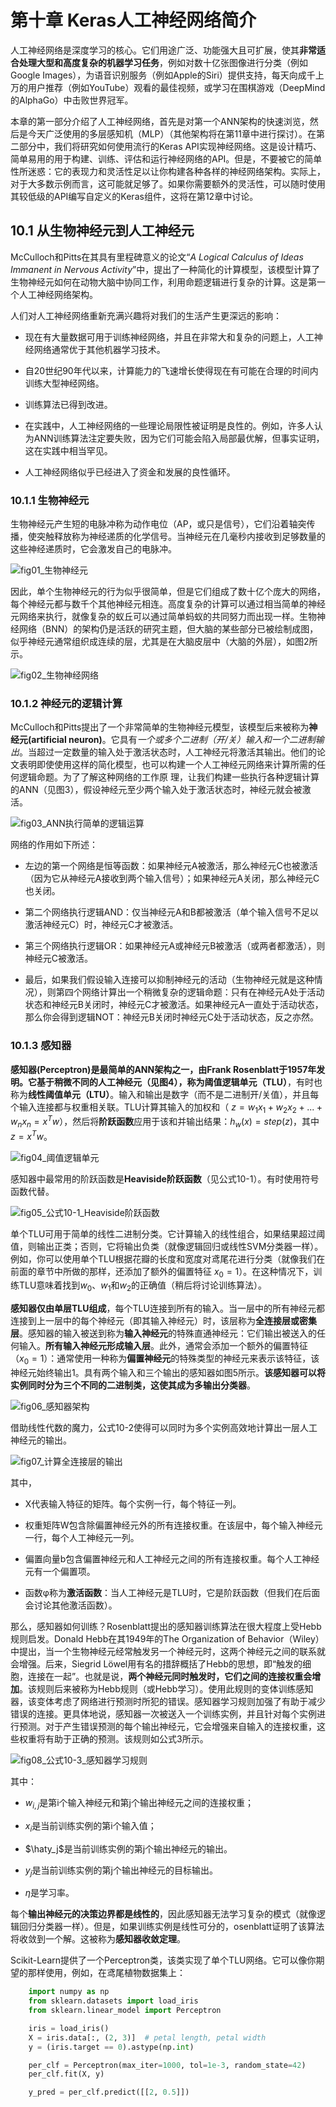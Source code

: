 # 第十章 Keras人工神经网络简介

人工神经网络是深度学习的核心。它们用途广泛、功能强大且可扩展，使其**非常适合处理大型和高度复杂的机器学习任务**，例如对数十亿张图像进行分类（例如Google Images），为语音识别服务（例如Apple的Siri）提供支持，每天向成千上万的用户推荐（例如YouTube）观看的最佳视频，或学习在围棋游戏（DeepMind的AlphaGo）中击败世界冠军。

本章的第一部分介绍了人工神经网络，首先是对第一个ANN架构的快速浏览，然后是今天广泛使用的多层感知机（MLP）（其他架构将在第11章中进行探讨）。在第二部分中，我们将研究如何使用流行的Keras API实现神经网络。这是设计精巧、简单易用的用于构建、训练、评估和运行神经网络的API。但是，不要被它的简单性所迷惑：它的表现力和灵活性足以让你构建各种各样的神经网络架构。实际上，对于大多数示例而言，这可能就足够了。如果你需要额外的灵活性，可以随时使用其较低级的API编写自定义的Keras组件，这将在第12章中讨论。

## 10.1 从生物神经元到人工神经元

McCulloch和Pitts在其具有里程碑意义的论文“*A Logical Calculus of Ideas Immanent in Nervous Activity*”中，提出了一种简化的计算模型，该模型计算了生物神经元如何在动物大脑中协同工作，利用命题逻辑进行复杂的计算。这是第一个人工神经网络架构。

人们对人工神经网络重新充满兴趣将对我们的生活产生更深远的影响：

- 现在有大量数据可用于训练神经网络，并且在非常大和复杂的问题上，人工神经网络通常优于其他机器学习技术。

- 自20世纪90年代以来，计算能力的飞速增长使得现在有可能在合理的时间内训练大型神经网络。

- 训练算法已得到改进。

- 在实践中，人工神经网络的一些理论局限性被证明是良性的。例如，许多人认为ANN训练算法注定要失败，因为它们可能会陷入局部最优解，但事实证明，这在实践中相当罕见。

- 人工神经网络似乎已经进入了资金和发展的良性循环。

### 10.1.1 生物神经元

生物神经元产生短的电脉冲称为动作电位（AP，或只是信号），它们沿着轴突传播，使突触释放称为神经递质的化学信号。当神经元在几毫秒内接收到足够数量的这些神经递质时，它会激发自己的电脉冲。

![fig01_生物神经元](https://github.com/Vuean/Hands-On-ML/blob/main/Chapter10/figures/fig01_%E7%94%9F%E7%89%A9%E7%A5%9E%E7%BB%8F%E5%85%83.jpg)

因此，单个生物神经元的行为似乎很简单，但是它们组成了数十亿个庞大的网络，每个神经元都与数千个其他神经元相连。高度复杂的计算可以通过相当简单的神经元网络来执行，就像复杂的蚁丘可以通过简单蚂蚁的共同努力而出现一样。生物神经网络（BNN）的架构仍是活跃的研究主题，但大脑的某些部分已被绘制成图，似乎神经元通常组织成连续的层，尤其是在大脑皮层中（大脑的外层），如图2所示。

![fig02_生物神经网络](https://github.com/Vuean/Hands-On-ML/blob/main/Chapter10/figures/fig02_%E7%94%9F%E7%89%A9%E7%A5%9E%E7%BB%8F%E7%BD%91%E7%BB%9C.jpg)

### 10.1.2 神经元的逻辑计算

McCulloch和Pitts提出了一个非常简单的生物神经元模型，该模型后来被称为**神经元(artificial neuron)**。它具有*一个或多个二进制（开/关）输入和一个二进制输出*。当超过一定数量的输入处于激活状态时，人工神经元将激活其输出。他们的论文表明即使使用这样的简化模型，也可以构建一个人工神经元网络来计算所需的任何逻辑命题。为了了解这种网络的工作原
理，让我们构建一些执行各种逻辑计算的ANN（见图3），假设神经元至少两个输入处于激活状态时，神经元就会被激活。

![fig03_ANN执行简单的逻辑运算](https://github.com/Vuean/Hands-On-ML/blob/main/Chapter10/figures/fig03_ANN%E6%89%A7%E8%A1%8C%E7%AE%80%E5%8D%95%E7%9A%84%E9%80%BB%E8%BE%91%E8%BF%90%E7%AE%97.jpg)

网络的作用如下所述：

- 左边的第一个网络是恒等函数：如果神经元A被激活，那么神经元C也被激活（因为它从神经元A接收到两个输入信号）；如果神经元A关闭，那么神经元C也关闭。

- 第二个网络执行逻辑AND：仅当神经元A和B都被激活（单个输入信号不足以激活神经元C）时，神经元C才被激活。

- 第三个网络执行逻辑OR：如果神经元A或神经元B被激活（或两者都激活），则神经元C被激活。

- 最后，如果我们假设输入连接可以抑制神经元的活动（生物神经元就是这种情况），则第四个网络计算出一个稍微复杂的逻辑命题：只有在神经元A处于活动状态和神经元B关闭时，神经元C才被激活。如果神经元A一直处于活动状态，那么你会得到逻辑NOT：神经元B关闭时神经元C处于活动状态，反之亦然。

### 10.1.3 感知器

**感知器(Perceptron)**是最简单的ANN架构之一，由Frank Rosenblatt于1957年发明。它基于稍微不同的人工神经元（见图4），称为**阈值逻辑单元（TLU）**，有时也称为**线性阈值单元（LTU）**。输入和输出是数字（而不是二进制开/关值），并且每个输入连接都与权重相关联。TLU计算其输入的加权和（ $z=w_1x_1+w_2x_2+...+w_nx_n=x^Tw$），然后将**阶跃函数**应用于该和并输出结果：$h_w(x)=step(z)$，其中 $z=x^Tw$。

![fig04_阈值逻辑单元](https://github.com/Vuean/Hands-On-ML/blob/main/Chapter10/figures/fig04_%E9%98%88%E5%80%BC%E9%80%BB%E8%BE%91%E5%8D%95%E5%85%83.jpg)

感知器中最常用的阶跃函数是**Heaviside阶跃函数**（见公式10-1）。有时使用符号函数代替。

![fig05_公式10-1_Heaviside阶跃函数](https://github.com/Vuean/Hands-On-ML/blob/main/Chapter10/figures/fig05_%E5%85%AC%E5%BC%8F10-1_Heaviside%E9%98%B6%E8%B7%83%E5%87%BD%E6%95%B0.jpg)

单个TLU可用于简单的线性二进制分类。它计算输入的线性组合，如果结果超过阈值，则输出正类；否则，它将输出负类（就像逻辑回归或线性SVM分类器一样）。例如，你可以使用单个TLU根据花瓣的长度和宽度对鸢尾花进行分类（就像我们在前面的章节中所做的那样，还添加了额外的偏置特征 $x_0=1$）。在这种情况下，训练TLU意味着找到$w_0$、$w_1$和$w_2$的正确值（稍后将讨论训练算法）。

**感知器仅由单层TLU组成**，每个TLU连接到所有的输入。当一层中的所有神经元都连接到上一层中的每个神经元（即其输入神经元）时，该层称为**全连接层或密集层**。感知器的输入被送到称为**输入神经元**的特殊直通神经元：它们输出被送入的任何输入。**所有输入神经元形成输入层**。此外，通常会添加一个额外的偏置特征（$x_0=1$）：通常使用一种称为**偏置神经元**的特殊类型的神经元来表示该特征，该神经元始终输出1。具有两个输入和三个输出的感知器如图5所示。**该感知器可以将实例同时分为三个不同的二进制类，这使其成为多输出分类器**。

![fig06_感知器架构](https://github.com/Vuean/Hands-On-ML/blob/main/Chapter10/figures/fig06_%E6%84%9F%E7%9F%A5%E5%99%A8%E6%9E%B6%E6%9E%84.jpg)

借助线性代数的魔力，公式10-2使得可以同时为多个实例高效地计算出一层人工神经元的输出。

![fig07_计算全连接层的输出](https://github.com/Vuean/Hands-On-ML/blob/main/Chapter10/figures/fig07_%E8%AE%A1%E7%AE%97%E5%85%A8%E8%BF%9E%E6%8E%A5%E5%B1%82%E7%9A%84%E8%BE%93%E5%87%BA.jpg)

其中，

- X代表输入特征的矩阵。每个实例一行，每个特征一列。

- 权重矩阵W包含除偏置神经元外的所有连接权重。在该层中，每个输入神经元一行，每个人工神经元一列。

- 偏置向量b包含偏置神经元和人工神经元之间的所有连接权重。每个人工神经元有一个偏置项。

- 函数φ称为**激活函数**：当人工神经元是TLU时，它是阶跃函数（但我们在后面会讨论其他激活函数）。

那么，感知器如何训练？Rosenblatt提出的感知器训练算法在很大程度上受Hebb规则启发。Donald Hebb在其1949年的The Organization of Behavior（Wiley）中提出，当一个生物神经元经常触发另一个神经元时，这两个神经元之间的联系就会增强。后来，Siegrid Löwel用有名的措辞概括了Hebb的思想，即“触发的细胞，连接在一起”。也就是说，**两个神经元同时触发时，它们之间的连接权重会增加**。该规则后来被称为Hebb规则（或Hebb学习）。使用此规则的变体训练感知器，该变体考虑了网络进行预测时所犯的错误。感知器学习规则加强了有助于减少错误的连接。更具体地说，感知器一次被送入一个训练实例，并且针对每个实例进行预测。对于产生错误预测的每个输出神经元，它会增强来自输入的连接权重，这些权重将有助于正确的预测。该规则如公式3所示。

![fig08_公式10-3_感知器学习规则](https://github.com/Vuean/Hands-On-ML/blob/main/Chapter10/figures/fig08_%E5%85%AC%E5%BC%8F10-3_%E6%84%9F%E7%9F%A5%E5%99%A8%E5%AD%A6%E4%B9%A0%E8%A7%84%E5%88%99.jpg)

其中：

- $w_{i,j}$是第i个输入神经元和第j个输出神经元之间的连接权重；

- $x_i$是当前训练实例的第i个输入值；

- $\haty_j$是当前训练实例的第j个输出神经元的输出。

- $y_j$是当前训练实例的第j个输出神经元的目标输出。

- $η$是学习率。

每个**输出神经元的决策边界都是线性的**，因此感知器无法学习复杂的模式（就像逻辑回归分类器一样）。但是，如果训练实例是线性可分的，osenblatt证明了该算法将收敛到一个解。这被称为**感知器收敛定理**。

Scikit-Learn提供了一个Perceptron类，该类实现了单个TLU网络。它可以像你期望的那样使用，例如，在鸢尾植物数据集上：

```python
    import numpy as np
    from sklearn.datasets import load_iris
    from sklearn.linear_model import Perceptron

    iris = load_iris()
    X = iris.data[:, (2, 3)]  # petal length, petal width
    y = (iris.target == 0).astype(np.int)

    per_clf = Perceptron(max_iter=1000, tol=1e-3, random_state=42)
    per_clf.fit(X, y)

    y_pred = per_clf.predict([[2, 0.5]])
```

